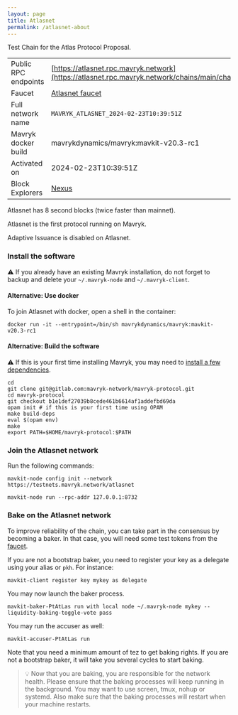 ```yaml
---
layout: page
title: Atlasnet
permalink: /atlasnet-about
---
```


Test Chain for the Atlas Protocol Proposal.

| | |
|-------|---------------------|
| Public RPC endpoints | [https://atlasnet.rpc.mavryk.network](https://atlasnet.rpc.mavryk.network/chains/main/chain_id)<br/> |
| Faucet | [Atlasnet faucet](https://atlasnet.faucet.mavryk.network) |
| Full network name | `MAVRYK_ATLASNET_2024-02-23T10:39:51Z` |
| Mavryk docker build | mavrykdynamics/mavryk:mavkit-v20.3-rc1 |
| Activated on | 2024-02-23T10:39:51Z |
| Block Explorers | [Nexus](https://nexus.mavryk.org) |


Atlasnet has 8 second blocks (twice faster than mainnet).

Atlasnet is the first protocol running on Mavryk.

Adaptive Issuance is disabled on Atlasnet.

### Install the software

⚠️  If you already have an existing Mavryk installation, do not forget to backup and delete your `~/.mavryk-node` and `~/.mavryk-client`.



#### Alternative: Use docker

To join Atlasnet with docker, open a shell in the container:

```
docker run -it --entrypoint=/bin/sh mavrykdynamics/mavryk:mavkit-v20.3-rc1
```

#### Alternative: Build the software

⚠️  If this is your first time installing Mavryk, you may need to [install a few dependencies](https://mavryk.gitlab.io/introduction/howtoget.html#setting-up-the-development-environment-from-scratch).

```
cd
git clone git@gitlab.com:mavryk-network/mavryk-protocol.git
cd mavryk-protocol
git checkout b1e1def27039b8cede461b6614af1addefbd69da
opam init # if this is your first time using OPAM
make build-deps
eval $(opam env)
make
export PATH=$HOME/mavryk-protocol:$PATH
```

### Join the Atlasnet network

Run the following commands:

```
mavkit-node config init --network https://testnets.mavryk.network/atlasnet

mavkit-node run --rpc-addr 127.0.0.1:8732
```






### Bake on the Atlasnet network

To improve reliability of the chain, you can take part in the consensus by becoming a baker. In that case, you will need some test tokens from the [faucet](https://atlasnet.faucet.mavryk.network).

If you are not a bootstrap baker, you need to register your key as a delegate using your alias or `pkh`. For instance:
```bash=2
mavkit-client register key mykey as delegate
```

You may now launch the baker process.
```bash=3
mavkit-baker-PtAtLas run with local node ~/.mavryk-node mykey --liquidity-baking-toggle-vote pass
```

You may run the accuser as well:
```bash=3
mavkit-accuser-PtAtLas run
```

Note that you need a minimum amount of tez to get baking rights. If you are not a bootstrap baker, it will take you several cycles to start baking.

> 💡 Now that you are baking, you are responsible for the network health. Please ensure that the baking processes will keep running in the background. You may want to use screen, tmux, nohup or systemd. Also make sure that the baking processes will restart when your machine restarts.



